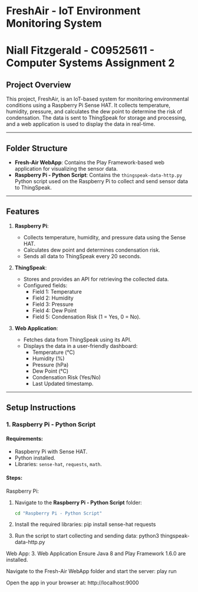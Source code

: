 # FreshAir - IoT Environment Monitoring System
# Niall Fitzgerald - C09525611 - Computer Systems Assignment 2

## Project Overview
This project, FreshAir, is an IoT-based system for monitoring environmental conditions using a Raspberry Pi Sense HAT. It collects temperature, humidity, pressure, and calculates the dew point to determine the risk of condensation. The data is sent to ThingSpeak for storage and processing, and a web application is used to display the data in real-time.

---

## Folder Structure
- **Fresh-Air WebApp**: Contains the Play Framework-based web application for visualizing the sensor data.
- **Raspberry Pi - Python Script**: Contains the `thingspeak-data-http.py` Python script used on the Raspberry Pi to collect and send sensor data to ThingSpeak.

---

## Features
1. **Raspberry Pi**:
   - Collects temperature, humidity, and pressure data using the Sense HAT.
   - Calculates dew point and determines condensation risk.
   - Sends all data to ThingSpeak every 20 seconds.
   
2. **ThingSpeak**:
   - Stores and provides an API for retrieving the collected data.
   - Configured fields:
     - Field 1: Temperature
     - Field 2: Humidity
     - Field 3: Pressure
     - Field 4: Dew Point
     - Field 5: Condensation Risk (1 = Yes, 0 = No).
     
3. **Web Application**:
   - Fetches data from ThingSpeak using its API.
   - Displays the data in a user-friendly dashboard:
     - Temperature (°C)
     - Humidity (%)
     - Pressure (hPa)
     - Dew Point (°C)
     - Condensation Risk (Yes/No)
     - Last Updated timestamp.

---

## Setup Instructions

### 1. Raspberry Pi - Python Script
#### Requirements:
- Raspberry Pi with Sense HAT.
- Python installed.
- Libraries: `sense-hat`, `requests`, `math`.

#### Steps:

Raspberry Pi:
1. Navigate to the **Raspberry Pi - Python Script** folder:
   ```bash
   cd "Raspberry Pi - Python Script"

2. Install the required libraries:
pip install sense-hat requests

3. Run the script to start collecting and sending data:
python3 thingspeak-data-http.py

Web App:
3. Web Application
Ensure Java 8 and Play Framework 1.6.0 are installed.

Navigate to the Fresh-Air WebApp folder and start the server:
play run

Open the app in your browser at:
http://localhost:9000

